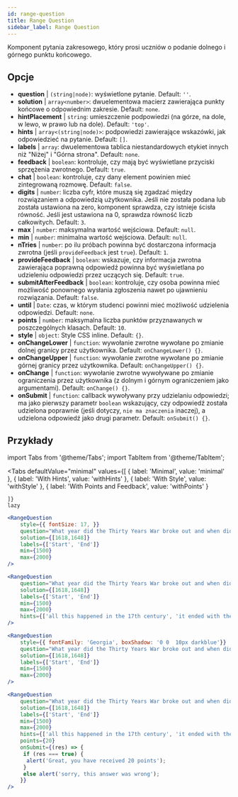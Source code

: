 ```yaml
---
id: range-question
title: Range Question
sidebar_label: Range Question
---
```


Komponent pytania zakresowego, który prosi uczniów o podanie dolnego i górnego punktu końcowego.

## Opcje

* __question__ | `(string|node)`: wyświetlone pytanie. Default: `''`.
* __solution__ | `array<number>`: dwuelementowa macierz zawierająca punkty końcowe o odpowiednim zakresie. Default: `none`.
* __hintPlacement__ | `string`: umieszczenie podpowiedzi (na górze, na dole, w lewo, w prawo lub na dole). Default: `'top'`.
* __hints__ | `array<(string|node)>`: podpowiedzi zawierające wskazówki, jak odpowiedzieć na pytanie. Default: `[]`.
* __labels__ | `array`: dwuelementowa tablica niestandardowych etykiet innych niż "Niżej" i "Górna strona". Default: `none`.
* __feedback__ | `boolean`: kontroluje, czy mają być wyświetlane przyciski sprzężenia zwrotnego. Default: `true`.
* __chat__ | `boolean`: kontroluje, czy dany element powinien mieć zintegrowaną rozmowę. Default: `false`.
* __digits__ | `number`: liczba cyfr, które muszą się zgadzać między rozwiązaniem a odpowiedzią użytkownika. Jeśli nie została podana lub została ustawiona na zero, komponent sprawdza, czy istnieje ścisła równość. Jeśli jest ustawiona na 0, sprawdza równość liczb całkowitych. Default: `3`.
* __max__ | `number`: maksymalna wartość wejściowa. Default: `null`.
* __min__ | `number`: minimalna wartość wejściowa. Default: `null`.
* __nTries__ | `number`: po ilu próbach powinna być dostarczona informacja zwrotna (jeśli `provideFeedback` jest `true`). Default: `1`.
* __provideFeedback__ | `boolean`: wskazuje, czy informacja zwrotna zawierająca poprawną odpowiedź powinna być wyświetlana po udzieleniu odpowiedzi przez uczących się. Default: `true`.
* __submitAfterFeedback__ | `boolean`: kontroluje, czy osoba powinna mieć możliwość ponownego wysłania zgłoszenia nawet po ujawnieniu rozwiązania. Default: `false`.
* __until__ | `Date`: czas, w którym studenci powinni mieć możliwość udzielenia odpowiedzi. Default: `none`.
* __points__ | `number`: maksymalna liczba punktów przyznawanych w poszczególnych klasach. Default: `10`.
* __style__ | `object`: Style CSS inline. Default: `{}`.
* __onChangeLower__ | `function`: wywołanie zwrotne wywołane po zmianie dolnej granicy przez użytkownika. Default: `onChangeLower() {}`.
* __onChangeUpper__ | `function`: wywołanie zwrotne wywołane po zmianie górnej granicy przez użytkownika. Default: `onChangeUpper() {}`.
* __onChange__ | `function`: wywołanie zwrotne wywoływane po zmianie ograniczenia przez użytkownika (z dolnym i górnym ograniczeniem jako argumentami). Default: `onChange() {}`.
* __onSubmit__ | `function`: callback wywoływany przy udzielaniu odpowiedzi; ma jako pierwszy parametr `boolean` wskazujący, czy odpowiedź została udzielona poprawnie (jeśli dotyczy, `nie ma znaczenia` inaczej), a udzielona odpowiedź jako drugi parametr. Default: `onSubmit() {}`.


## Przykłady

import Tabs from '@theme/Tabs';
import TabItem from '@theme/TabItem';

<Tabs
    defaultValue="minimal"
    values={[
        { label: 'Minimal', value: 'minimal' },
        { label: 'With Hints', value: 'withHints' },
        { label: 'With Style', value: 'withStyle' },
        { label: 'With Points and Feedback', value: 'withPoints' }
        
    ]}
    lazy
>

<TabItem value="minimal">

```jsx live
<RangeQuestion
    style={{ fontSize: 17, }}
    question="What year did the Thirty Years War broke out and when did it?"
    solution={[1618,1648]}
    labels={['Start', 'End']}
    min={1500}
    max={2000}
/>
```

</TabItem>

<TabItem value="withHints">

```jsx live
<RangeQuestion
    question="What year did the Thirty Years War broke out and when did it?"
    solution={[1618,1648]}
    labels={['Start', 'End']}
    min={1500}
    max={2000}
    hints={['all this happened in the 17th century', 'it ended with the Peace of Westphalia in 1648']}
/>
```

</TabItem>

<TabItem value="withStyle">

```jsx live
<RangeQuestion
    style={{ fontFamily: 'Georgia', boxShadow: '0 0  10px darkblue'}}
    question="What year did the Thirty Years War broke out and when did it?"
    solution={[1618,1648]}
    labels={['Start', 'End']}
    min={1500}
    max={2000}
/>
```

</TabItem>

<TabItem value="withPoints">

```jsx live
<RangeQuestion
    question="What year did the Thirty Years War broke out and when did it?"
    solution={[1618,1648]}
    labels={['Start', 'End']}
    min={1500}
    max={2000}
    hints={['all this happened in the 17th century', 'it ended with the Peace of Westphalia in 1648']}
    points={20}
    onSubmit={(res) => {
     if (res === true) {
      alert('Great, you have received 20 points');
     }
     else alert('sorry, this answer was wrong');
    }}
/>
```

</TabItem>

</Tabs>
